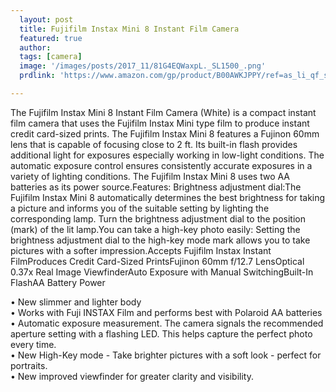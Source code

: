 ```yaml
---
  layout: post
  title: Fujifilm Instax Mini 8 Instant Film Camera
  featured: true
  author: 
  tags: [camera]
  image: '/images/posts/2017_11/81G4EQWaxpL._SL1500_.png'
  prdlink: 'https://www.amazon.com/gp/product/B00AWKJPPY/ref=as_li_qf_sp_asin_il_tl?ie=UTF8&tag=ehdwhqkr-20&camp=1789&creative=9325&linkCode=as2&creativeASIN=B00AWKJPPY&linkId=8854d8477f03c71614162861d5e1deea'

---
```


The Fujifilm Instax Mini 8 Instant Film Camera (White) is a compact instant film camera that uses the Fujifilm Instax Mini type film to produce instant credit card-sized prints. The Fujifilm Instax Mini 8 features a Fujinon 60mm lens that is capable of focusing close to 2 ft. Its built-in flash provides additional light for exposures especially working in low-light conditions. The automatic exposure control ensures consistently accurate exposures in a variety of lighting conditions. The Fujifilm Instax Mini 8 uses two AA batteries as its power source.Features: Brightness adjustment dial:The Fujifilm Instax Mini 8 automatically determines the best brightness for taking a picture and informs you of the suitable setting by lighting the corresponding lamp. Turn the brightness adjustment dial to the position (mark) of the lit lamp.You can take a high-key photo easily: Setting the brightness adjustment dial to the high-key mode mark allows you to take pictures with a softer impression.Accepts Fujifilm Instax Instant FilmProduces Credit Card-Sized PrintsFujinon 60mm f/12.7 LensOptical 0.37x Real Image ViewfinderAuto Exposure with Manual SwitchingBuilt-In FlashAA Battery Power
<br>

• New slimmer and lighter body<br>
• Works with Fuji INSTAX Film and performs best with Polaroid AA batteries<br>
• Automatic exposure measurement. The camera signals the recommended aperture setting with a flashing LED. This helps capture the perfect photo every time.<br>
• New High-Key mode - Take brighter pictures with a soft look - perfect for portraits.<br>
• New improved viewfinder for greater clarity and visibility.<br>